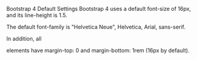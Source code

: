 Bootstrap 4 Default Settings
Bootstrap 4 uses a default font-size of 16px, and its line-height is 1.5.

The default font-family is "Helvetica Neue", Helvetica, Arial, sans-serif.

In addition, all <p> elements have margin-top: 0 and margin-bottom: 1rem (16px by default).